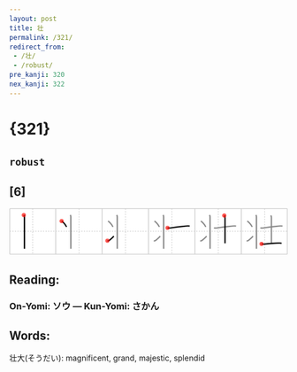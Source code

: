```yaml
---
layout: post
title: 壮
permalink: /321/
redirect_from:
 - /壮/
 - /robust/
pre_kanji: 320
nex_kanji: 322
---
```


# {321}

## `robust`

## [6]

<div class="stroke"><img src="../images/E5A3AE.png" /></div>

## Reading:

### On-Yomi: ソウ &mdash; Kun-Yomi: さかん

## Words:

壮大(そうだい): magnificent, grand, majestic, splendid
